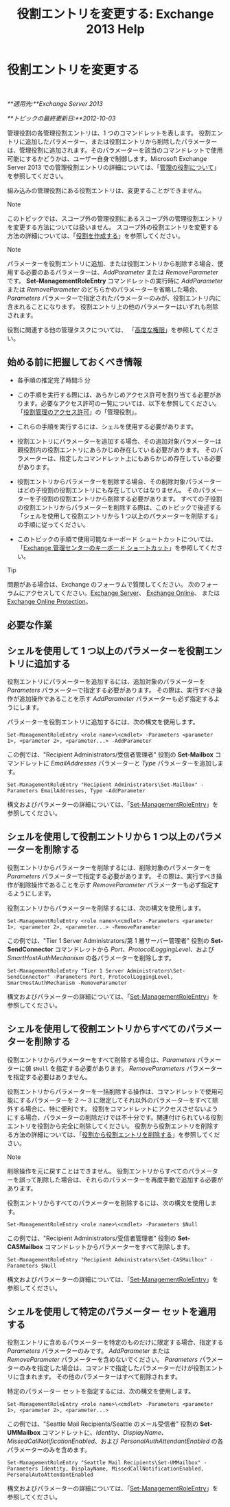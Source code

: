 ﻿---
title: '役割エントリを変更する: Exchange 2013 Help'
TOCTitle: 役割エントリを変更する
ms:assetid: 5aa4f39c-16a4-4815-ac4f-2cdcfa2b3ee1
ms:mtpsurl: https://technet.microsoft.com/ja-jp/library/Dd298005(v=EXCHG.150)
ms:contentKeyID: 49896269
ms.date: 04/24/2018
mtps_version: v=EXCHG.150
ms.translationtype: HT
---

# 役割エントリを変更する

 

_**適用先:**Exchange Server 2013_

_**トピックの最終更新日:**2012-10-03_

管理役割の各管理役割エントリは、1 つのコマンドレットを表します。 役割エントリに追加したパラメーター、または役割エントリから削除したパラメーターは、管理役割に追加されます。そのパラメーターを該当のコマンドレットで使用可能にするかどうかは、ユーザー自身で制御します。Microsoft Exchange Server 2013 での管理役割エントリの詳細については、「[管理の役割について](understanding-management-roles-exchange-2013-help.md)」を参照してください。

組み込みの管理役割にある役割エントリは、変更することができません。


> [!NOTE]
> このトピックでは、スコープ外の管理役割にあるスコープ外の管理役割エントリを変更する方法については扱いません。 スコープ外の役割エントリを変更する方法の詳細については、「<A href="create-a-role-exchange-2013-help.md">役割を作成する</A>」を参照してください。




> [!NOTE]
> パラメーターを役割エントリに追加、または役割エントリから削除する場合、使用する必要のあるパラメーターは、<EM>AddParameter</EM> または <EM>RemoveParameter</EM> です。 <STRONG>Set-ManagementRoleEntry</STRONG> コマンドレットの実行時に <EM>AddParameter</EM> または <EM>RemoveParameter</EM> のどちらかのパラメーターを省略した場合、<EM>Parameters</EM> パラメーターで指定されたパラメーターのみが、役割エントリ内に含まれることになります。 役割エントリ上の他のパラメーターはいずれも削除されます。



役割に関連する他の管理タスクについては、 「[高度な権限](advanced-permissions-exchange-2013-help.md)」を参照してください。

## 始める前に把握しておくべき情報

  - 各手順の推定完了時間:5 分

  - この手順を実行する際には、あらかじめアクセス許可を割り当てる必要があります。必要なアクセス許可の一覧については、以下を参照してください。「[役割管理のアクセス許可](role-management-permissions-exchange-2013-help.md)」の「管理役割」。

  - これらの手順を実行するには、シェルを使用する必要があります。

  - 役割エントリにパラメーターを追加する場合、その追加対象パラメーターは親役割内の役割エントリにあらかじめ存在している必要があります。 そのパラメーターは、指定したコマンドレット上にもあらかじめ存在している必要があります。

  - 役割エントリからパラメーターを削除する場合、その削除対象パラメーターはどの子役割の役割エントリにも存在していてはなりません。 そのパラメーターを子役割の役割エントリから削除する必要があります。 すべての子役割の役割エントリからパラメーターを削除する際は、このトピックで後述する「シェルを使用して役割エントリから 1 つ以上のパラメーターを削除する」の手順に従ってください。

  - このトピックの手順で使用可能なキーボード ショートカットについては、「[Exchange 管理センターのキーボード ショートカット](keyboard-shortcuts-in-the-exchange-admin-center-exchange-online-protection-help.md)」を参照してください。


> [!TIP]
> 問題がある場合は、Exchange のフォーラムで質問してください。 次のフォーラムにアクセスしてください。<A href="https://go.microsoft.com/fwlink/p/?linkid=60612">Exchange Server</A>、 <A href="https://go.microsoft.com/fwlink/p/?linkid=267542">Exchange Online</A>、 または <A href="https://go.microsoft.com/fwlink/p/?linkid=285351">Exchange Online Protection</A>。



## 必要な作業

## シェルを使用して 1 つ以上のパラメーターを役割エントリに追加する

役割エントリにパラメーターを追加するには、追加対象のパラメーターを *Parameters* パラメーターで指定する必要があります。 その際は、実行すべき操作が追加操作であることを示す *AddParameter* パラメーターも必ず指定するようにします。

パラメーターを役割エントリに追加するには、次の構文を使用します。

    Set-ManagementRoleEntry <role name>\<cmdlet> -Parameters <parameter 1>, <parameter 2>, <parameter...> -AddParameter

この例では、"Recipient Administrators/受信者管理者" 役割の **Set-Mailbox** コマンドレットに *EmailAddresses* パラメーターと *Type* パラメーターを追加します。

    Set-ManagementRoleEntry "Recipient Administrators\Set-Mailbox" -Parameters EmailAddresses, Type -AddParameter

構文およびパラメーターの詳細については、「[Set-ManagementRoleEntry](https://technet.microsoft.com/ja-jp/library/dd351162\(v=exchg.150\))」を参照してください。

## シェルを使用して役割エントリから 1 つ以上のパラメーターを削除する

役割エントリからパラメーターを削除するには、削除対象のパラメーターを *Parameters* パラメーターで指定する必要があります。 その際は、実行すべき操作が削除操作であることを示す *RemoveParameter* パラメーターも必ず指定するようにします。

役割エントリからパラメーターを削除するには、次の構文を使用します。

    Set-ManagementRoleEntry <role name>\<cmdlet> -Parameters <parameter 1>, <parameter 2>, <parameter...> -RemoveParameter

この例では、"Tier 1 Server Administrators/第 1 層サーバー管理者" 役割の **Set-SendConnector** コマンドレットから *Port*、*ProtocolLoggingLevel*、および *SmartHostAuthMechanism* の各パラメーターを削除します。

    Set-ManagementRoleEntry "Tier 1 Server Administrators\Set-SendConnector" -Parameters Port, ProtocolLoggingLevel, SmartHostAuthMechanism -RemoveParameter

構文およびパラメーターの詳細については、「[Set-ManagementRoleEntry](https://technet.microsoft.com/ja-jp/library/dd351162\(v=exchg.150\))」を参照してください。

## シェルを使用して役割エントリからすべてのパラメーターを削除する

役割エントリからパラメーターをすべて削除する場合は、*Parameters* パラメーターに値 `$Null` を指定する必要があります。 *RemoveParameters* パラメーターを指定する必要はありません。

役割エントリからパラメーターを一括削除する操作は、コマンドレットで使用可能にするパラメーターを 2 ～ 3 に限定してそれ以外のパラメーターをすべて除外する場合に、特に便利です。 役割をコマンドレットにアクセスさせないようにする場合、パラメーターの削除だけでは不十分です。関連付けられている役割エントリを役割から完全に削除してください。 役割から役割エントリを削除する方法の詳細については、「[役割から役割エントリを削除する](remove-a-role-entry-from-a-role-exchange-2013-help.md)」を参照してください。


> [!NOTE]
> 削除操作を元に戻すことはできません。 役割エントリからすべてのパラメーターを誤って削除した場合は、それらのパラメーターを再度手動で追加する必要があります。



役割エントリからすべてのパラメーターを削除するには、次の構文を使用します。

    Set-ManagementRoleEntry <role name>\<cmdlet> -Parameters $Null 

この例では、"Recipient Administrators/受信者管理者" 役割の **Set-CASMailbox** コマンドレットからパラメーターをすべて削除します。

    Set-ManagementRoleEntry "Recipient Administrators\Set-CASMailbox" -Parameters $Null 

構文およびパラメーターの詳細については、「[Set-ManagementRoleEntry](https://technet.microsoft.com/ja-jp/library/dd351162\(v=exchg.150\))」を参照してください。

## シェルを使用して特定のパラメーター セットを適用する

役割エントリに含めるパラメーターを特定のものだけに限定する場合、指定する *Parameters* パラメーターのみです。 *AddParameter* または *RemoveParameter* パラメーターを含めないでください。 *Parameters* パラメーターのみを指定した場合は、コマンドで指定したパラメーターだけが役割エントリに含まれます。 その他のパラメーターはすべて削除されます。

特定のパラメーター セットを指定するには、次の構文を使用します。

    Set-ManagementRoleEntry <role name>\<cmdlet> -Parameters <parameter 1>, <parameter 2>, <parameter...>

この例では、"Seattle Mail Recipients/Seattle のメール受信者" 役割の **Set-UMMailbox** コマンドレットに、*Identity*、*DisplayName*、*MissedCallNotificationEnabled*、および *PersonalAuthAttendantEnabled* の各パラメーターのみを含めます。

    Set-ManagementRoleEntry "Seattle Mail Recipients\Set-UMMailbox" -Parameters Identity, DisplayName, MissedCallNotificationEnabled, PersonalAutoAttendantEnabled

構文およびパラメーターの詳細については、「[Set-ManagementRoleEntry](https://technet.microsoft.com/ja-jp/library/dd351162\(v=exchg.150\))」を参照してください。

